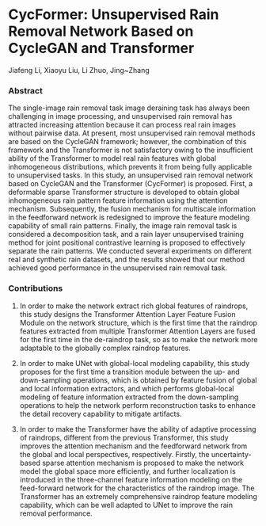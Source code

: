 # CycFormer: Unsupervised Rain Removal Network Based on CycleGAN and Transformer
Jiafeng Li, Xiaoyu Liu, Li Zhuo, Jing~Zhang


### Abstract
The single-image rain removal task image deraining task has always been challenging in image processing, and unsupervised rain removal has attracted increasing attention because it can process real rain images without pairwise data. At present, most unsupervised rain removal methods are based on the CycleGAN framework; however, the combination of this framework and the Transformer is not satisfactory owing to the insufficient ability of the Transformer to model real rain features with global inhomogeneous distributions, which prevents it from being fully applicable to unsupervised tasks. In this study, an unsupervised rain removal network based on CycleGAN and the Transformer (CycFormer) is proposed. First, a deformable sparse Transformer structure is developed to obtain global inhomogeneous rain pattern feature information using the attention mechanism. Subsequently, the fusion mechanism for multiscale information in the feedforward network is redesigned to improve the feature modeling capability of small  rain patterns. Finally, the image rain removal task is considered a decomposition task, and a rain layer unsupervised training method for joint positional contrastive learning is proposed to effectively separate the rain patterns. We conducted several experiments on different real and synthetic rain datasets, and the results showed that our method achieved good performance in the unsupervised rain removal task.


### Contributions
1) In order to make the network extract rich global features of raindrops, this study designs the Transformer Attention Layer Feature Fusion Module on the network structure, which is the first time that the raindrop features extracted from multiple Transformer Attention Layers are fused for the first time in the de-raindrop task, so as to make the network more adaptable to the globally complex raindrop features.

2) In order to make UNet with global-local modeling capability, this study proposes for the first time a transition module between the up- and down-sampling operations, which is obtained by feature fusion of global and local information extractors, and which performs global-local modeling of feature information extracted from the down-sampling operations to help the network perform reconstruction tasks to enhance the detail recovery capability to mitigate artifacts.

3) In order to make the Transformer have the ability of adaptive processing of raindrops, different from the previous Transformer, this study improves the attention mechanism and the feedforward network from the global and local perspectives, respectively. Firstly, the uncertainty-based sparse attention mechanism is proposed to make the network model the global space more efficiently, and further localization is introduced in the three-channel feature information modeling on the feed-forward network for the characteristics of the raindrop image. The Transformer has an extremely comprehensive raindrop feature modeling capability, which can be well adapted to UNet to improve the rain removal performance.
